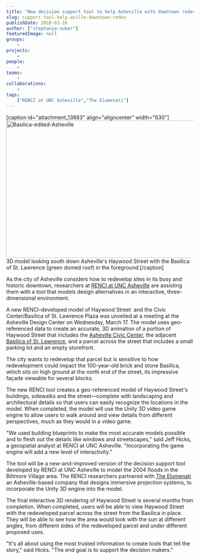 ```yaml
---
title: "New decision support tool to help Asheville with downtown redevelopment"
slug: support-tool-help-aville-downtown-redev
publishDate: 2010-03-16
author: ["stephanie-suber"]
featuredImage: null
groups:
    - 
projects:
    - 
people:
    - 
teams: 
    - 
collaborations:
    - 
tags:
    ["RENCI at UNC Asheville","The Elumenati"]
---
```

[caption id="attachment_13883" align="aligncenter" width="630"]<a href="https://renci.org/wp-content/uploads/2010/03/Screen-Shot-2014-11-14-at-3.09.09-PM.png"><img class="wp-image-13883 size-full" src="https://renci.org/wp-content/uploads/2010/03/Screen-Shot-2014-11-14-at-3.09.09-PM.png" alt="Basilica-edited-Asheville" width="630" height="369" /></a> 3D model looking south down Asheville's Haywood Street with the Basilica of St. Lawrence (green domed roof) in the foreground.[/caption]

As the city of Asheville considers how to redevelop sites in its busy and historic downtown, researchers at <a href="http://unca.renci.org" target="_blank">RENCI at UNC Asheville</a> are assisting them with a tool that models design alternatives in an interactive, three-dimensional environment.



A new RENCI-developed model of Haywood Street  and the Civic Center/Basilica of St. Lawrence Plaza was unveiled at a meeting at the Asheville Design Center on Wednesday, March 17. The model uses geo-referenced data to create an accurate, 3D animation of a portion of Haywood Street that includes the <a href="http://www.ashevillenc.gov/departments/civic_center/default.aspx" target="_blank">Asheville Civic Center</a>, the adjacent <a href="http://www.saintlawrencebasilica.org/" target="_blank">Basilica of St. Lawrence</a>, and a parcel across the street that includes a small parking lot and an empty storefront.

The city wants to redevelop that parcel but is sensitive to how redevelopment could impact the 100-year-old brick and stone Basilica, which sits on high ground at the north end of the street, its impressive façade viewable for several blocks.

The new RENCI tool creates a geo-referenced model of Haywood Street's buildings, sidewalks and the street—complete with landscaping and architectural details so that users can easily recognize the locations in the model. When completed, the model will use the Unity 3D video game engine to allow users to walk around and view details from different perspectives, much as they would in a video game.

"We used building blueprints to make the most accurate models possible and to flesh out the details like windows and streetscapes," said Jeff Hicks, a geospatial analyst at RENCI at UNC Asheville. "Incorporating the game engine will add a new level of interactivity."

The tool will be a new-and-improved version of the decision support tool developed by RENCI at UNC Asheville to model the 2004 floods in the Biltmore Village area. The RENCI researchers partnered with <a href="http://www.elumenati.com/" target="_blank">The Elumenati</a> an Asheville-based company that designs immersive projection systems, to incorporate the Unity 3D engine into the model.

The final interactive 3D rendering of Haywood Street is several months from completion. When completed, users will be able to view Haywood Street with the redeveloped parcel across the street from the Basilica in place. They will be able to see how the area would look with the sun at different angles, from different sides of the redeveloped parcel and under different proposed uses.

"It's all about using the most trusted information to create tools that tell the story," said Hicks. "The end goal is to support the decision makers."
